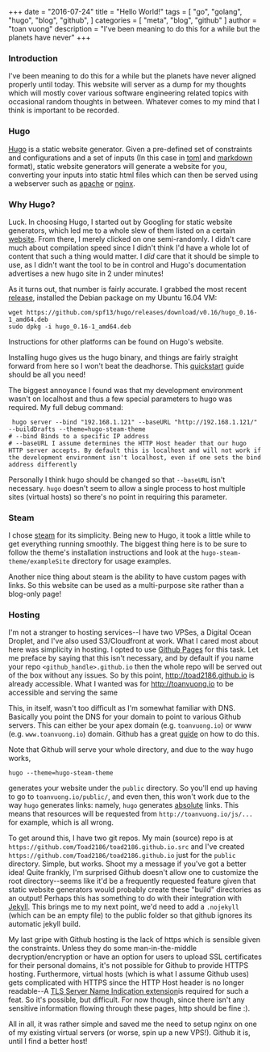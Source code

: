+++
date = "2016-07-24"
title = "Hello World!"
tags = [
    "go",
    "golang",
    "hugo",
    "blog",
    "github",
]
categories = [
    "meta",
    "blog",
    "github"
]
author = "toan vuong"
description = "I've been meaning to do this for a while but the planets have never"
+++

### **Introduction**
I've been meaning to do this for a while but the planets have never aligned properly until today. This website will server as a dump for my thoughts which will mostly cover various software engineering related topics with occasional random thoughts in between. Whatever comes to my mind that I think is important to be recorded.

### **Hugo**
[Hugo](https://gohugo.io/) is a static website generator. Given a pre-defined set of constraints and configurations and a set of inputs (In this case in [toml](https://github.com/toml-lang/toml) and [markdown](https://daringfireball.net/projects/markdown/) format), static website generators will generate a website for you, converting your inputs into static html files which can then be served using a webserver such as [apache](https://httpd.apache.org/) or [nginx](https://www.nginx.com/resources/wiki/). 

### **Why Hugo?**
Luck. In choosing Hugo, I started out by Googling for static website generators, which led me to a whole slew of them listed on a certain [website](https://www.staticgen.com/). From there, I merely clicked on one semi-randomly. I didn't care much about compilation speed since I didn't think I'd have a whole lot of content that such a thing would matter. I _did_ care that it should be simple to use, as I didn't want the tool to be in control and Hugo's documentation advertises a new hugo site in 2 under minutes!

As it turns out, that number is fairly accurate. I grabbed the most recent [release](https://github.com/spf13/hugo/releases/tag/v0.16), installed the Debian package on my Ubuntu 16.04 VM:
```
wget https://github.com/spf13/hugo/releases/download/v0.16/hugo_0.16-1_amd64.deb
sudo dpkg -i hugo_0.16-1_amd64.deb
```

Instructions for other platforms can be found on Hugo's website.

Installing hugo gives us the hugo binary, and things are fairly straight forward from here so I won't beat the deadhorse. This [quickstart](https://gohugo.io/overview/quickstart/) guide should be all you need!

The biggest annoyance I found was that my development environment wasn't on localhost and thus a few special parameters to hugo was required. My full debug command:
```
 hugo server --bind "192.168.1.121" --baseURL "http://192.168.1.121/" --buildDrafts --theme=hugo-steam-theme
# --bind Binds to a specific IP address
# --baseURL I assume determines the HTTP Host header that our hugo HTTP server accepts. By default this is localhost and will not work if the development environment isn't localhost, even if one sets the bind address differently
 ```
 Personally I think hugo should be changed so that `--baseURL` isn't necessary. `hugo` doesn't seem to allow a single process to host multiple sites (virtual hosts) so there's no point in requiring this parameter.

### **Steam**
I chose [steam](http://themes.gohugo.io/theme/steam/post/creating-a-new-theme/) for its simplicity. Being new to Hugo, it took a little while to get everything running smoothly. The biggest thing here is to be sure to follow the theme's installation instructions and look at the `hugo-steam-theme/exampleSite` directory for usage examples.

Another nice thing about steam is the ability to have custom pages with links. So this website can be used as a multi-purpose site rather than a blog-only page!


### **Hosting**
I'm not a stranger to hosting services--I have two VPSes, a Digital Ocean Droplet, and I've also used S3/Cloudfront at work. What I cared most about here was simplicity in hosting. I opted to use [Github Pages](https://pages.github.com/) for this task. Let me preface by saying that this isn't necessary, and by default if you name your repo `<github_handle>.github.io` then the whole repo will be served out of the box without any issues. So by this point, http://toad2186.github.io is already accessible. What I wanted was for http://toanvuong.io to be accessible and serving the same

This, in itself, wasn't too difficult as I'm somewhat familiar with DNS. Basically you point the DNS for your domain to point to various Github servers. This can either be your apex domain (e.g. `toanvuong.io`) or www (e.g. `www.toanvuong.io`) domain. Github has a great [guide](https://help.github.com/articles/using-a-custom-domain-with-github-pages/) on how to do this.

Note that Github will serve your whole directory, and due to the way hugo works,
```
hugo --theme=hugo-steam-theme
```
generates your website under the `public` directory. So you'll end up having to go to `toanvuong.io/public/`, and even then, this won't work due to the way `hugo` generates links: namely, `hugo` generates [absolute](http://www.coffeecup.com/help/articles/absolute-vs-relative-pathslinks/) links. This means that resources will be requested from `http://toanvuong.io/js/...` for example, which is all wrong.

To get around this, I have two git repos. My main (source) repo is at `https://github.com/Toad2186/toad2186.github.io.src` and I've created `https://github.com/Toad2186/toad2186.github.io` just for the `public` directory. Simple, but works. Shoot my a message if you've got a better idea! Quite frankly, I'm surprised Github doesn't allow one to customize the root directory--seems like it'd be a frequently requested feature given that static website generators would probably create these "build" directories as an output! Perhaps this has something to do with their integration with [Jekyll](https://help.github.com/articles/using-jekyll-as-a-static-site-generator-with-github-pages/). This brings me to my next point, we'd need to add a `.nojekyll` (which can be an empty file) to the public folder so that github ignores its automatic jekyll build.

My last gripe with Github hosting is the lack of https which is sensible given the constraints. Unless they do some man-in-the-middle decryption/encryption or have an option for users to upload SSL certificates for their personal domains, it's not possible for Github to provide HTTPS hosting. Furthermore, virtual hosts (which is what I assume Github uses) gets complicated with HTTPS since the HTTP Host header is no longer readable--A [TLS Server Name Indication extension](https://www.digitalocean.com/community/tutorials/how-to-set-up-multiple-ssl-certificates-on-one-ip-with-apache-on-ubuntu-12-04)is required for such a feat. So it's possible, but difficult. For now though, since there isn't any sensitive information flowing through these pages, http should be fine :).

All in all, it was rather simple and saved me the need to setup nginx on one of my existing virtual servers (or worse, spin up a new VPS!). Github it is, until I find a better host!
